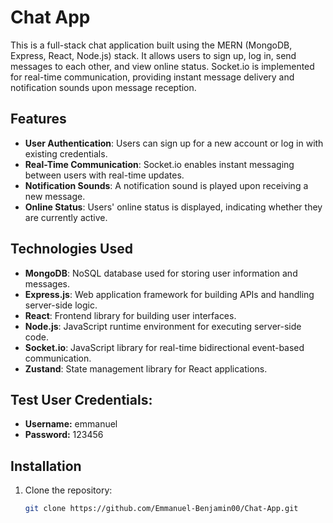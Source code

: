 # Chat App

This is a full-stack chat application built using the MERN (MongoDB, Express, React, Node.js) stack. It allows users to sign up, log in, send messages to each other, and view online status. Socket.io is implemented for real-time communication, providing instant message delivery and notification sounds upon message reception.

## Features

- **User Authentication**: Users can sign up for a new account or log in with existing credentials.
- **Real-Time Communication**: Socket.io enables instant messaging between users with real-time updates.
- **Notification Sounds**: A notification sound is played upon receiving a new message.
- **Online Status**: Users' online status is displayed, indicating whether they are currently active.

## Technologies Used

- **MongoDB**: NoSQL database used for storing user information and messages.
- **Express.js**: Web application framework for building APIs and handling server-side logic.
- **React**: Frontend library for building user interfaces.
- **Node.js**: JavaScript runtime environment for executing server-side code.
- **Socket.io**: JavaScript library for real-time bidirectional event-based communication.
- **Zustand**: State management library for React applications.

## Test User Credentials:

  - **Username:** emmanuel
  - **Password:** 123456

## Installation

1. Clone the repository:

   ```bash
   git clone https://github.com/Emmanuel-Benjamin00/Chat-App.git
